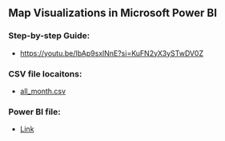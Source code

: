 ## Map Visualizations in Microsoft Power BI

### Step-by-step Guide:

- https://youtu.be/IbAp9sxlNnE?si=KuFN2yX3ySTwDV0Z

### CSV file locaitons:

- [all_month.csv](https://earthquake.usgs.gov/earthquakes/feed/v1.0/summary/all_month.csv)

### Power BI file:

- [Link](/002/002.pbix)
